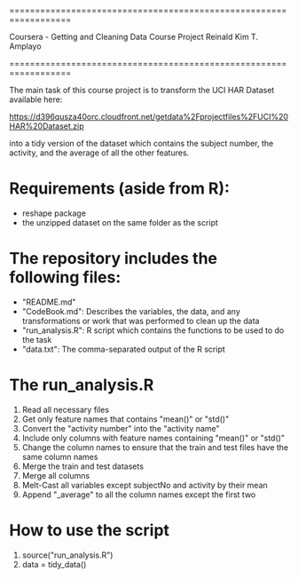 ==================================================================

Coursera - Getting and Cleaning Data Course Project
Reinald Kim T. Amplayo

==================================================================

The main task of this course project is to transform the UCI HAR
Dataset available here:

https://d396qusza40orc.cloudfront.net/getdata%2Fprojectfiles%2FUCI%20HAR%20Dataset.zip

into a tidy version of the dataset which contains the subject
number, the activity, and the average of all the other features.

Requirements (aside from R):
============================================

- reshape package
- the unzipped dataset on the same folder as the script

The repository includes the following files:
============================================

- "README.md"
- "CodeBook.md": Describes the variables, the data, and any 
		transformations or work that was performed
		to clean up the data
- "run_analysis.R": R script which contains the functions to
		be used to do the task
- "data.txt": The comma-separated output of the R script

The run_analysis.R
============================================

1. Read all necessary files
2. Get only feature names that contains "mean()" or "std()"
3. Convert the "activity number" into the "activity name"
4. Include only columns with feature names containing "mean()" or "std()"
5. Change the column names to ensure that the train and test files have the same column names
6. Merge the train and test datasets
7. Merge all columns
8. Melt-Cast all variables except subjectNo and activity by their mean
9. Append "_average" to all the column names except the first two

How to use the script
============================================

1. source("run_analysis.R")
2. data = tidy_data()
